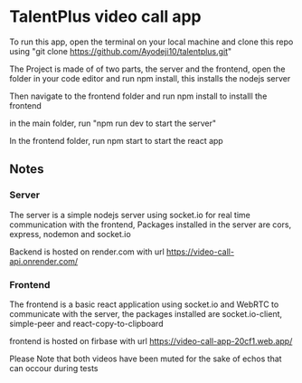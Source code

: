 # TalentPlus video call app

To run this app, open the terminal on your local machine and clone this repo using "git clone https://github.com/Ayodeji10/talentplus.git"

The Project is made of of two parts, the server and the frontend, open the folder in your code editor and run npm install, this installs the nodejs server

Then navigate to the frontend folder and run npm install to installl the frontend

in the main folder, run "npm run dev to start the server"

In the frontend folder, run npm start to start the react app

## Notes

### Server

The server is a simple nodejs server using socket.io for real time communication with the frontend, Packages installed in the server are cors, express, nodemon and socket.io

Backend is hosted on render.com with url https://video-call-api.onrender.com/

### Frontend

The frontend is a basic react application using socket.io and WebRTC to communicate with the server, the packages installed are socket.io-client, simple-peer and react-copy-to-clipboard

frontend is hosted on firbase with url https://video-call-app-20cf1.web.app/

Please Note that both videos have been muted for the sake of echos that can occour during tests
